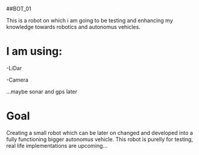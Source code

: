 ##BOT_01

This is a robot on which i am going to be testing and enhancing my knowledge towards robotics and autonomus vehicles.

# I am using:

-LiDar

-Camera

...maybe sonar and gps later

# Goal

Creating a small robot which can be later on changed and developed into a fully functioning bigger autonomus vehicle. This robot is purelly for testing, real life implementations are upcoming...
